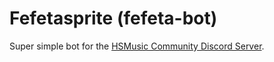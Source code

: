 # Fefetasprite (fefeta-bot)

Super simple bot for the [HSMusic Community Discord Server](https://hsmusic.wiki/discord/).
